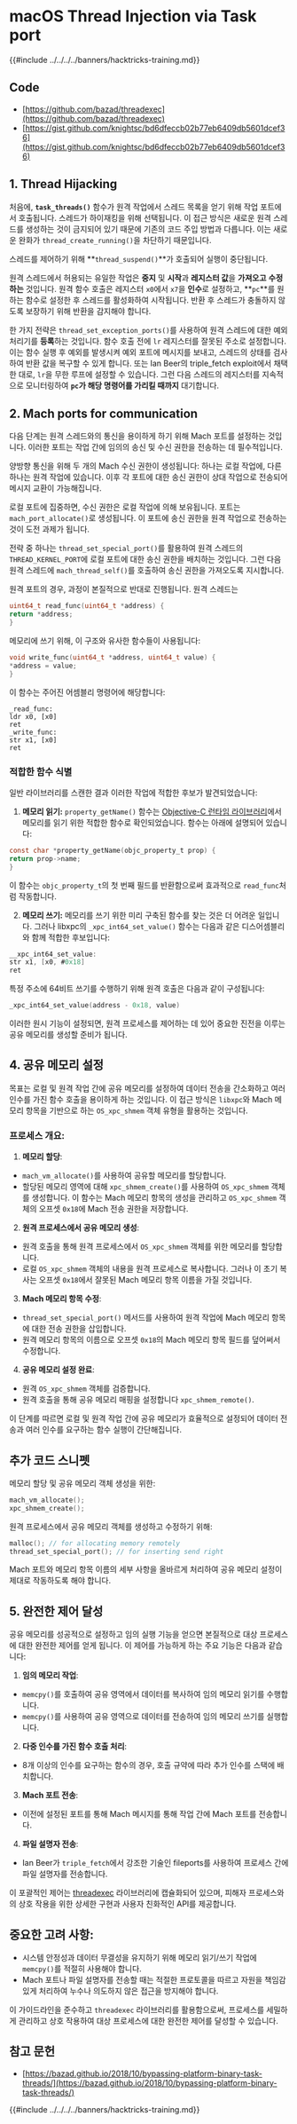 # macOS Thread Injection via Task port

{{#include ../../../../banners/hacktricks-training.md}}

## Code

- [https://github.com/bazad/threadexec](https://github.com/bazad/threadexec)
- [https://gist.github.com/knightsc/bd6dfeccb02b77eb6409db5601dcef36](https://gist.github.com/knightsc/bd6dfeccb02b77eb6409db5601dcef36)

## 1. Thread Hijacking

처음에, **`task_threads()`** 함수가 원격 작업에서 스레드 목록을 얻기 위해 작업 포트에서 호출됩니다. 스레드가 하이재킹을 위해 선택됩니다. 이 접근 방식은 새로운 원격 스레드를 생성하는 것이 금지되어 있기 때문에 기존의 코드 주입 방법과 다릅니다. 이는 새로운 완화가 `thread_create_running()`을 차단하기 때문입니다.

스레드를 제어하기 위해 **`thread_suspend()`**가 호출되어 실행이 중단됩니다.

원격 스레드에서 허용되는 유일한 작업은 **중지** 및 **시작**과 **레지스터 값**을 **가져오고** **수정하는** 것입니다. 원격 함수 호출은 레지스터 `x0`에서 `x7`을 **인수**로 설정하고, **`pc`**를 원하는 함수로 설정한 후 스레드를 활성화하여 시작됩니다. 반환 후 스레드가 충돌하지 않도록 보장하기 위해 반환을 감지해야 합니다.

한 가지 전략은 `thread_set_exception_ports()`를 사용하여 원격 스레드에 대한 예외 처리기를 **등록**하는 것입니다. 함수 호출 전에 `lr` 레지스터를 잘못된 주소로 설정합니다. 이는 함수 실행 후 예외를 발생시켜 예외 포트에 메시지를 보내고, 스레드의 상태를 검사하여 반환 값을 복구할 수 있게 합니다. 또는 Ian Beer의 triple_fetch exploit에서 채택한 대로, `lr`을 무한 루프에 설정할 수 있습니다. 그런 다음 스레드의 레지스터를 지속적으로 모니터링하여 **`pc`가 해당 명령어를 가리킬 때까지** 대기합니다.

## 2. Mach ports for communication

다음 단계는 원격 스레드와의 통신을 용이하게 하기 위해 Mach 포트를 설정하는 것입니다. 이러한 포트는 작업 간에 임의의 송신 및 수신 권한을 전송하는 데 필수적입니다.

양방향 통신을 위해 두 개의 Mach 수신 권한이 생성됩니다: 하나는 로컬 작업에, 다른 하나는 원격 작업에 있습니다. 이후 각 포트에 대한 송신 권한이 상대 작업으로 전송되어 메시지 교환이 가능해집니다.

로컬 포트에 집중하면, 수신 권한은 로컬 작업에 의해 보유됩니다. 포트는 `mach_port_allocate()`로 생성됩니다. 이 포트에 송신 권한을 원격 작업으로 전송하는 것이 도전 과제가 됩니다.

전략 중 하나는 `thread_set_special_port()`를 활용하여 원격 스레드의 `THREAD_KERNEL_PORT`에 로컬 포트에 대한 송신 권한을 배치하는 것입니다. 그런 다음 원격 스레드에 `mach_thread_self()`를 호출하여 송신 권한을 가져오도록 지시합니다.

원격 포트의 경우, 과정이 본질적으로 반대로 진행됩니다. 원격 스레드는
```c
uint64_t read_func(uint64_t *address) {
return *address;
}
```
메모리에 쓰기 위해, 이 구조와 유사한 함수들이 사용됩니다:
```c
void write_func(uint64_t *address, uint64_t value) {
*address = value;
}
```
이 함수는 주어진 어셈블리 명령어에 해당합니다:
```
_read_func:
ldr x0, [x0]
ret
_write_func:
str x1, [x0]
ret
```
### 적합한 함수 식별

일반 라이브러리를 스캔한 결과 이러한 작업에 적합한 후보가 발견되었습니다:

1. **메모리 읽기:**
`property_getName()` 함수는 [Objective-C 런타임 라이브러리](https://opensource.apple.com/source/objc4/objc4-723/runtime/objc-runtime-new.mm.auto.html)에서 메모리를 읽기 위한 적합한 함수로 확인되었습니다. 함수는 아래에 설명되어 있습니다:
```c
const char *property_getName(objc_property_t prop) {
return prop->name;
}
```
이 함수는 `objc_property_t`의 첫 번째 필드를 반환함으로써 효과적으로 `read_func`처럼 작동합니다.

2. **메모리 쓰기:**
메모리를 쓰기 위한 미리 구축된 함수를 찾는 것은 더 어려운 일입니다. 그러나 libxpc의 `_xpc_int64_set_value()` 함수는 다음과 같은 디스어셈블리와 함께 적합한 후보입니다:
```c
__xpc_int64_set_value:
str x1, [x0, #0x18]
ret
```
특정 주소에 64비트 쓰기를 수행하기 위해 원격 호출은 다음과 같이 구성됩니다:
```c
_xpc_int64_set_value(address - 0x18, value)
```
이러한 원시 기능이 설정되면, 원격 프로세스를 제어하는 데 있어 중요한 진전을 이루는 공유 메모리를 생성할 준비가 됩니다.

## 4. 공유 메모리 설정

목표는 로컬 및 원격 작업 간에 공유 메모리를 설정하여 데이터 전송을 간소화하고 여러 인수를 가진 함수 호출을 용이하게 하는 것입니다. 이 접근 방식은 `libxpc`와 Mach 메모리 항목을 기반으로 하는 `OS_xpc_shmem` 객체 유형을 활용하는 것입니다.

### 프로세스 개요:

1. **메모리 할당**:

- `mach_vm_allocate()`를 사용하여 공유할 메모리를 할당합니다.
- 할당된 메모리 영역에 대해 `xpc_shmem_create()`를 사용하여 `OS_xpc_shmem` 객체를 생성합니다. 이 함수는 Mach 메모리 항목의 생성을 관리하고 `OS_xpc_shmem` 객체의 오프셋 `0x18`에 Mach 전송 권한을 저장합니다.

2. **원격 프로세스에서 공유 메모리 생성**:

- 원격 호출을 통해 원격 프로세스에서 `OS_xpc_shmem` 객체를 위한 메모리를 할당합니다.
- 로컬 `OS_xpc_shmem` 객체의 내용을 원격 프로세스로 복사합니다. 그러나 이 초기 복사는 오프셋 `0x18`에서 잘못된 Mach 메모리 항목 이름을 가질 것입니다.

3. **Mach 메모리 항목 수정**:

- `thread_set_special_port()` 메서드를 사용하여 원격 작업에 Mach 메모리 항목에 대한 전송 권한을 삽입합니다.
- 원격 메모리 항목의 이름으로 오프셋 `0x18`의 Mach 메모리 항목 필드를 덮어써서 수정합니다.

4. **공유 메모리 설정 완료**:
- 원격 `OS_xpc_shmem` 객체를 검증합니다.
- 원격 호출을 통해 공유 메모리 매핑을 설정합니다 `xpc_shmem_remote()`.

이 단계를 따르면 로컬 및 원격 작업 간에 공유 메모리가 효율적으로 설정되어 데이터 전송과 여러 인수를 요구하는 함수 실행이 간단해집니다.

## 추가 코드 스니펫

메모리 할당 및 공유 메모리 객체 생성을 위한:
```c
mach_vm_allocate();
xpc_shmem_create();
```
원격 프로세스에서 공유 메모리 객체를 생성하고 수정하기 위해:
```c
malloc(); // for allocating memory remotely
thread_set_special_port(); // for inserting send right
```
Mach 포트와 메모리 항목 이름의 세부 사항을 올바르게 처리하여 공유 메모리 설정이 제대로 작동하도록 해야 합니다.

## 5. 완전한 제어 달성

공유 메모리를 성공적으로 설정하고 임의 실행 기능을 얻으면 본질적으로 대상 프로세스에 대한 완전한 제어를 얻게 됩니다. 이 제어를 가능하게 하는 주요 기능은 다음과 같습니다:

1. **임의 메모리 작업**:

- `memcpy()`를 호출하여 공유 영역에서 데이터를 복사하여 임의 메모리 읽기를 수행합니다.
- `memcpy()`를 사용하여 공유 영역으로 데이터를 전송하여 임의 메모리 쓰기를 실행합니다.

2. **다중 인수를 가진 함수 호출 처리**:

- 8개 이상의 인수를 요구하는 함수의 경우, 호출 규약에 따라 추가 인수를 스택에 배치합니다.

3. **Mach 포트 전송**:

- 이전에 설정된 포트를 통해 Mach 메시지를 통해 작업 간에 Mach 포트를 전송합니다.

4. **파일 설명자 전송**:
- Ian Beer가 `triple_fetch`에서 강조한 기술인 fileports를 사용하여 프로세스 간에 파일 설명자를 전송합니다.

이 포괄적인 제어는 [threadexec](https://github.com/bazad/threadexec) 라이브러리에 캡슐화되어 있으며, 피해자 프로세스와의 상호 작용을 위한 상세한 구현과 사용자 친화적인 API를 제공합니다.

## 중요한 고려 사항:

- 시스템 안정성과 데이터 무결성을 유지하기 위해 메모리 읽기/쓰기 작업에 `memcpy()`를 적절히 사용해야 합니다.
- Mach 포트나 파일 설명자를 전송할 때는 적절한 프로토콜을 따르고 자원을 책임감 있게 처리하여 누수나 의도하지 않은 접근을 방지해야 합니다.

이 가이드라인을 준수하고 `threadexec` 라이브러리를 활용함으로써, 프로세스를 세밀하게 관리하고 상호 작용하여 대상 프로세스에 대한 완전한 제어를 달성할 수 있습니다.

## 참고 문헌

- [https://bazad.github.io/2018/10/bypassing-platform-binary-task-threads/](https://bazad.github.io/2018/10/bypassing-platform-binary-task-threads/)

{{#include ../../../../banners/hacktricks-training.md}}

